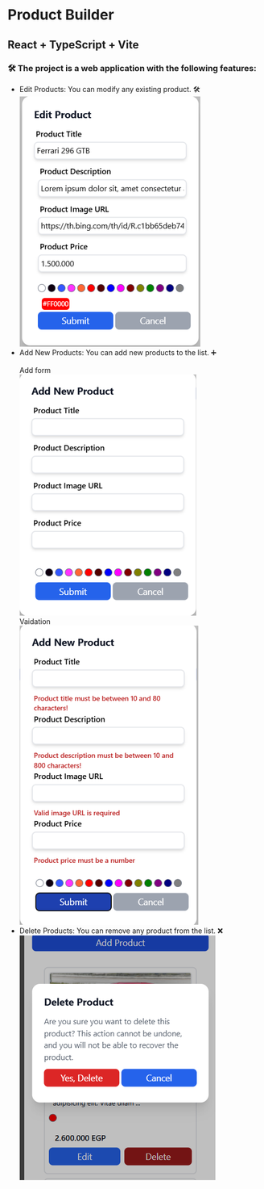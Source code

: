 # Product Builder
## React + TypeScript + Vite

<h3>🛠️ The project is a web application with the following features: </h3>

<ul>
  <li> Edit Products: You can modify any existing product. 🛠️</li>
    <img src="./editForm.png"/>
  <li> Add New Products: You can add new products to the list. ➕</li>
  <br/>
    <span> Add form </span>
    <br/>
    <img src="./addForm.png"/>
    <br/>
    <span> Vaidation </span>
    <br/>
    <img src="./addWithValidation.png"/>
  <li>Delete Products: You can remove any product from the list. ❌ </li>
    <img src="./deleteModal.png"/>
</ul>
